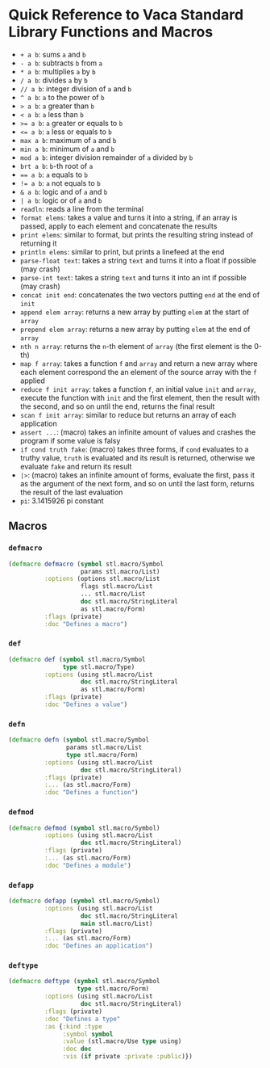 # Quick Reference to Vaca Standard Library Functions and Macros

- `+ a b`: sums `a` and `b`
- `- a b`: subtracts `b` from `a`
- `* a b`: multiplies `a` by `b`
- `/ a b`: divides `a` by `b`
- `// a b`: integer division of `a` and `b`
- `^ a b`: `a` to the power of `b`
- `> a b`: `a` greater than `b`
- `< a b`: `a` less than `b`
- `>= a b`: `a` greater or equals to `b`
- `<= a b`: `a` less or equals to `b`
- `max a b`: maximum of `a` and `b`
- `min a b`: minimum of `a` and `b`
- `mod a b`: integer division remainder of `a` divided by `b`
- `brt a b`: `b`-th root of `a`
- `== a b`: `a` equals to `b`
- `!= a b`: `a` not equals to `b`
- `& a b`: logic and of `a` and `b`
- `| a b`: logic or of `a` and `b`
- `readln`: reads a line from the terminal
- `format elems`: takes a value and turns it into a string, if an array is passed, apply to each element and concatenate the results
- `print elems`: similar to format, but prints the resulting string instead of returning it
- `println elems`: similar to print, but prints a linefeed at the end
- `parse-float text`: takes a string `text` and turns it into a float if possible (may crash)
- `parse-int text`: takes a string `text` and turns it into an int if possible (may crash)
- `concat init end`: concatenates the two vectors putting `end` at the end of `init`
- `append elem array`: returns a new array by putting `elem` at the start of `array`
- `prepend elem array`: returns a new array by putting `elem` at the end of `array`
- `nth n array`: returns the `n`-th element of `array` (the first element is the 0-th)
- `map f array`: takes a function `f` and `array` and return a new array where each element correspond the an element of the source array with the `f` applied
- `reduce f init array`: takes a function `f`, an initial value `init` and `array`, execute the function with `init` and the first element, then the result with the second, and so on until the end, returns the final result
- `scan f init array`: similar to reduce but returns an array of each application
- `assert ...`: (macro) takes an infinite amount of values and crashes the program if some value is falsy
- `if cond truth fake`: (macro) takes three forms, if `cond` evaluates to a truthy value, `truth` is evaluated and its result is returned, otherwise we evaluate `fake` and return its result
- `|>`: (macro) takes an infinite amount of forms, evaluate the first, pass it as the argument of the next form, and so on until the last form, returns the result of the last evaluation
- `pi`: 3.1415926 pi constant

## Macros

### `defmacro`

```clojure
(defmacro defmacro (symbol stl.macro/Symbol
                    params stl.macro/List)
          :options (options stl.macro/List
                    flags stl.macro/List
                    ... stl.macro/List
                    doc stl.macro/StringLiteral
                    as stl.macro/Form)
          :flags (private)
          :doc "Defines a macro")
```

### `def`

```clojure
(defmacro def (symbol stl.macro/Symbol 
               type stl.macro/Type) 
          :options (using stl.macro/List
                    doc stl.macro/StringLiteral 
                    as stl.macro/Form)
          :flags (private)
          :doc "Defines a value")
```

### `defn`

```clojure
(defmacro defn (symbol stl.macro/Symbol
                params stl.macro/List
                type stl.macro/Form)
          :options (using stl.macro/List
                    doc stl.macro/StringLiteral)
          :flags (private)
          :... (as stl.macro/Form)
          :doc "Defines a function")
```

### `defmod`

```clojure
(defmacro defmod (symbol stl.macro/Symbol)
          :options (using stl.macro/List
                    doc stl.macro/StringLiteral)
          :flags (private)
          :... (as stl.macro/Form)
          :doc "Defines a module")
```

### `defapp`

```clojure
(defmacro defapp (symbol stl.macro/Symbol)
          :options (using stl.macro/List
                    doc stl.macro/StringLiteral
                    main stl.macro/List)
          :flags (private)
          :... (as stl.macro/Form)
          :doc "Defines an application")
```

### `deftype`

```clojure
(defmacro deftype (symbol stl.macro/Symbol
                   type stl.macro/Form)
          :options (using stl.macro/List
                    doc stl.macro/StringLiteral)
          :flags (private)
          :doc "Defines a type"
          :as {:kind :type
               :symbol symbol
               :value (stl.macro/Use type using)
               :doc doc
               :vis (if private :private :public)})
```
